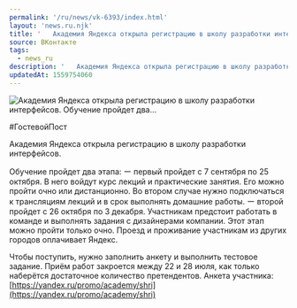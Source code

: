 ```yaml
---
permalink: '/ru/news/vk-6393/index.html'
layout: 'news.ru.njk'
title: '   Академия Яндекса открыла регистрацию в школу разработки интерфейсов.    Обучение пройдет два…'
source: ВКонтакте
tags:
  - news_ru
description: '   Академия Яндекса открыла регистрацию в школу разработки интерфейсов.    Обучение пройдет два…'
updatedAt: 1559754060
---
```

![   Академия Яндекса открыла регистрацию в школу разработки интерфейсов.    Обучение пройдет два…](https://sun9-48.userapi.com/impf/c850036/v850036087/19e247/gf8qdLOIYfI.jpg?size=900x600&quality=96&proxy=1&sign=485cda99c1bca697a73035fa7702f40c&c_uniq_tag=wJ8ae4G25eok18gA7JlxANYKS_-qyVJoH12KJXkOgb4&type=album)

#ГостевойПост

Академия Яндекса открыла регистрацию в школу разработки интерфейсов.

Обучение пройдет два этапа:
ー первый пройдет с 7 сентября по 25 октября. В него войдут курс лекций и практические занятия. Его можно пройти очно или дистанционно. Во втором случае нужно подключаться к трансляциям лекций и в срок выполнять домашние работы.
ー второй пройдет с 26 октября по 3 декабря. Участникам предстоит работать в команде и выполнять задания с дизайнерами компании. Этот этап можно пройти только очно. Проезд и проживание участникам из других городов оплачивает Яндекс.

Чтобы поступить, нужно заполнить анкету и выполнить тестовое задание. Приём работ закроется между 22 и 28 июля, как только наберётся достаточное количество претендентов. Анкета участника: [https://yandex.ru/promo/academy/shri](https://yandex.ru/promo/academy/shri)

